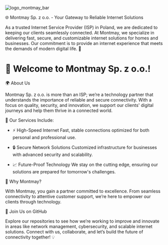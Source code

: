 
![logo_montmay_bar](https://github.com/user-attachments/assets/192cffb6-fced-4962-9314-c4fec95d6c9e)



🌐 Montmay Sp. z o.o. - Your Gateway to Reliable Internet Solutions

As a trusted Internet Service Provider (ISP) in Poland, we are dedicated to keeping our clients seamlessly connected. At Montmay, we specialize in delivering fast, secure, and customizable internet solutions for homes and businesses. Our commitment is to provide an internet experience that meets the demands of modern digital life. 🚀

# 👋 Welcome to Montmay Sp. z o.o.!

🌍 About Us

Montmay Sp. z o.o. is more than an ISP; we’re a technology partner that understands the importance of reliable and secure connectivity. With a focus on quality, security, and innovation, we support our clients' digital journeys and help them thrive in a connected world.

💼 Our Services Include:

- ⚡ High-Speed Internet
  Fast, stable connections optimized for both personal and professional use.

- 🔒 Secure Network Solutions
  Customized infrastructure for businesses with advanced security and scalability.

- 📈 Future-Proof Technology
  We stay on the cutting edge, ensuring our solutions are prepared for tomorrow's challenges.

🌟 Why Montmay?

With Montmay, you gain a partner committed to excellence. From seamless connectivity to attentive customer support, we’re here to empower our clients through technology.

🔗 Join Us on GitHub

Explore our repositories to see how we’re working to improve and innovate in areas like network management, cybersecurity, and scalable internet solutions. Connect with us, collaborate, and let’s build the future of connectivity together! 💡
